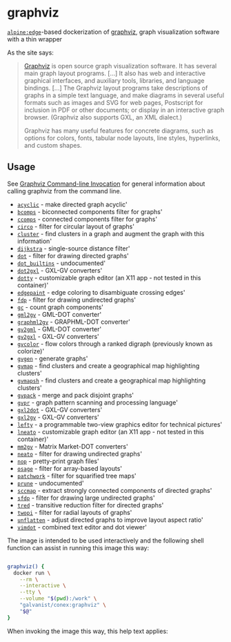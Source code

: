 # graphviz

[`alpine:edge`](https://hub.docker.com/_/alpine/)-based dockerization of [graphviz](https://graphviz.gitlab.io/), graph visualization software with a thin wrapper

As the site says:

> [Graphviz](https://www.graphviz.org/) is open source graph visualization software. It has several main graph layout programs. [...] It also has web and interactive graphical interfaces, and auxiliary tools, libraries, and language bindings. [...] The Graphviz layout programs take descriptions of graphs in a simple text language, and make diagrams in several useful formats such as images and SVG for web pages, Postscript for inclusion in PDF or other documents; or display in an interactive graph browser. (Graphviz also supports GXL, an XML dialect.)
>
>Graphviz has many useful features for concrete diagrams, such as options for colors, fonts, tabular node layouts, line styles, hyperlinks, and custom shapes.

## Usage

See [Graphviz Command-line Invocation](https://graphviz.org/_pages/doc/info/command.html) for general information about calling graphviz from the command line.

* [`acyclic`](https://graphviz.gitlab.io/_pages/pdf/acyclic.1.pdf) - make directed graph acyclic'
* [`bcomps`](https://graphviz.gitlab.io/_pages/pdf/bcomps.1.pdf) - biconnected components filter for graphs'
* [`ccomps`](https://graphviz.gitlab.io/_pages/pdf/ccomps.1.pdf) - connected components filter for graphs'
* [`circo`](https://graphviz.gitlab.io/_pages/pdf/dot.1.pdf) - filter for circular layout of graphs'
* [`cluster`](https://graphviz.gitlab.io/_pages/pdf/cluster.1.pdf) - find clusters in a graph and augment the graph with this information'
* [`dijkstra`](https://graphviz.gitlab.io/_pages/pdf/dijkstra.1.pdf) - single-source distance filter'
* [`dot`](https://graphviz.gitlab.io/_pages/pdf/dot.1.pdf) - filter for drawing directed graphs'
* [`dot_builtins`](https://graphviz.gitlab.io/_pages/pdf/dot.1.pdf) - undocumented'
* [`dot2gxl`](https://graphviz.gitlab.io/_pages/pdf/dot2gxl.1.pdf) - GXL-GV converters'
* [`dotty`](https://graphviz.gitlab.io/_pages/pdf/dotty.1.pdf) - customizable graph editor (an X11 app - not tested in this container)'
* [`edgepaint`](https://graphviz.gitlab.io/_pages/pdf/edgepaint.1.pdf) - edge coloring to disambiguate crossing edges'
* [`fdp`](https://graphviz.gitlab.io/_pages/pdf/dot.1.pdf) - filter for drawing undirected graphs'
* [`gc`](https://graphviz.gitlab.io/_pages/pdf/gc.1.pdf) - count graph components'
* [`gml2gv`](https://graphviz.gitlab.io/_pages/pdf/gml2gv.1.pdf) - GML-DOT converter'
* [`graphml2gv`](https://graphviz.gitlab.io/_pages/pdf/graphml2gv.1.pdf) - GRAPHML-DOT converter'
* [`gv2gml`](https://graphviz.gitlab.io/_pages/pdf/gv2gml.1.pdf) - GML-DOT converter'
* [`gv2gxl`](https://graphviz.gitlab.io/_pages/pdf/gv2gxl.1.pdf) - GXL-GV converters'
* [`gvcolor`](https://graphviz.gitlab.io/_pages/pdf/gvcolor.1.pdf) - flow colors through a ranked digraph (previously known as colorize)'
* [`gvgen`](https://graphviz.gitlab.io/_pages/pdf/gvgen.1.pdf) - generate graphs'
* [`gvmap`](https://graphviz.gitlab.io/_pages/pdf/gvmap.1.pdf) - find clusters and create a geographical map highlighting clusters'
* [`gvmapsh`](https://graphviz.gitlab.io/_pages/pdf/gvmapsh.1.pdf) - find clusters and create a geographical map highlighting clusters'
* [`gvpack`](https://graphviz.gitlab.io/_pages/pdf/gvpack.1.pdf) - merge and pack disjoint graphs'
* [`gvpr`](https://graphviz.gitlab.io/_pages/pdf/gvpr.1.pdf) - graph pattern scanning and processing language'
* [`gxl2dot`](https://graphviz.gitlab.io/_pages/pdf/gxl2dot.1.pdf) - GXL-GV converters'
* [`gxl2gv`](https://graphviz.gitlab.io/_pages/pdf/gxl2gv.1.pdf) - GXL-GV converters'
* [`lefty`](https://graphviz.gitlab.io/_pages/pdf/lefty.1.pdf) - a programmable two-view graphics editor for technical pictures'
* [`lneato`](https://graphviz.gitlab.io/_pages/pdf/lneato.1.pdf) - customizable graph editor (an X11 app - not tested in this container)'
* [`mm2gv`](https://graphviz.gitlab.io/_pages/pdf/mm2gv.1.pdf) - Matrix Market-DOT converters'
* [`neato`](https://graphviz.gitlab.io/_pages/pdf/dot.1.pdf) - filter for drawing undirected graphs'
* [`nop`](https://graphviz.gitlab.io/_pages/pdf/nop.1.pdf) - pretty-print graph files'
* [`osage`](https://graphviz.gitlab.io/_pages/pdf/osage.1.pdf) - filter for array-based layouts'
* [`patchwork`](https://graphviz.gitlab.io/_pages/pdf/patchwork.1.pdf) - filter for squarified tree maps'
* [`prune`](https://graphviz.gitlab.io/_pages/pdf/prune.1.pdf) - undocumented'
* [`sccmap`](https://graphviz.gitlab.io/_pages/pdf/sccmap.1.pdf) - extract strongly connected components of directed graphs'
* [`sfdp`](https://graphviz.gitlab.io/_pages/pdf/dot.1.pdf) - filter for drawing large undirected graphs'
* [`tred`](https://graphviz.gitlab.io/_pages/pdf/tred.1.pdf) - transitive reduction filter for directed graphs'
* [`twopi`](https://graphviz.gitlab.io/_pages/pdf/dot.1.pdf) - filter for radial layouts of graphs'
* [`unflatten`](https://graphviz.gitlab.io/_pages/pdf/unflatten.1.pdf) - adjust directed graphs to improve layout aspect ratio'
* [`vimdot`](https://graphviz.gitlab.io/_pages/pdf/vimdot.1.pdf) - combined text editor and dot viewer'

The image is intended to be used interactively and the following shell function can assist in running this image this way:

```sh

graphviz() {
  docker run \
    --rm \
    --interactive \
    --tty \
    --volume "$(pwd):/work" \
    "galvanist/conex:graphviz" \
    "$@"
}

```

When invoking the image this way, this help text applies:

```

```
